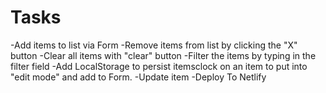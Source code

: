 Tasks
================================

-Add items to list via Form
-Remove items from list by clicking the "X" button
-Clear all items with "clear" button
-Filter the items by typing in the filter field
-Add LocalStorage to persist itemsclock on an item to put into "edit mode" and add to Form.
-Update item
-Deploy To Netlify